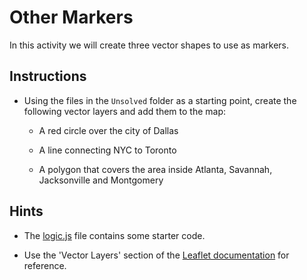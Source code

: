# Other Markers

In this activity we will create three vector shapes to use as markers.

## Instructions

* Using the files in the `Unsolved` folder as a starting point, create the following vector layers and add them to the map:

  * A red circle over the city of Dallas

  * A line connecting NYC to Toronto

  * A polygon that covers the area inside Atlanta, Savannah, Jacksonville and Montgomery

## Hints

* The [logic.js](Unsolved/logic.js) file contains some starter code.

* Use the 'Vector Layers' section of the [Leaflet documentation](http://leafletjs.com/reference-1.0.3.html#toc) for reference.

